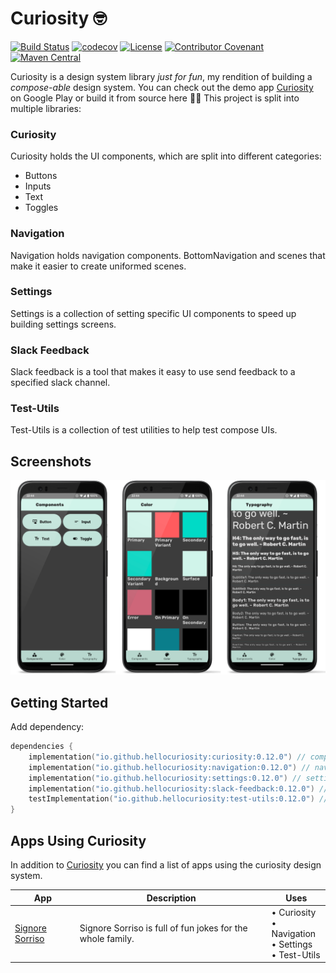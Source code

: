 # Curiosity 🤓

[![Build Status](https://github.com/HelloCuriosity/curiosity/actions/workflows/main.yml/badge.svg?event=push)](https://github.com/HelloCuriosity/curiosity/actions)
[![codecov](https://codecov.io/gh/HelloCuriosity/curiosity/branch/main/graph/badge.svg?token=C2EVH32Q26)](https://codecov.io/gh/HelloCuriosity/curiosity)
[![License](https://img.shields.io/dub/l/vibe-d.svg)](LICENSE)
[![Contributor Covenant](https://img.shields.io/badge/Contributor%20Covenant-2.1-4baaaa.svg)](CODE_OF_CONDUCT.md)
[![Maven Central](https://img.shields.io/maven-central/v/io.github.hellocuriosity/curiosity?color=blue)](https://central.sonatype.com/search?q=io.github.hellocuriosity)

Curiosity is a design system library _just for fun_, my rendition of building a _compose-able_ design system. You can
check out the demo app [Curiosity](https://play.google.com/store/apps/details?id=com.hello.curiosity.design) on Google
Play or build it from source here 🧑‍💻 This project is split into multiple libraries:

### Curiosity

Curiosity holds the UI components, which are split into different categories:

* Buttons
* Inputs
* Text
* Toggles

### Navigation

Navigation holds navigation components. BottomNavigation and scenes that make it easier to create uniformed scenes.

### Settings

Settings is a collection of setting specific UI components to speed up building settings screens.

### Slack Feedback

Slack feedback is a tool that makes it easy to use send feedback to a specified slack channel.

### Test-Utils

Test-Utils is a collection of test utilities to help test compose UIs.

## Screenshots

![overview](screenshots/dashboard_scenes.png "overview")

## Getting Started

Add dependency:

```kotlin
dependencies {
    implementation("io.github.hellocuriosity:curiosity:0.12.0") // component library
    implementation("io.github.hellocuriosity:navigation:0.12.0") // navigation library
    implementation("io.github.hellocuriosity:settings:0.12.0") // settings library
    implementation("io.github.hellocuriosity:slack-feedback:0.12.0") // slack feedback library
    testImplementation("io.github.hellocuriosity:test-utils:0.12.0") // testing library
}
```

## Apps Using Curiosity

In addition to [Curiosity](https://play.google.com/store/apps/details?id=com.hello.curiosity.design) you can find a list
of apps using the curiosity design system.

| App                                                                                         | Description                                                 | Uses |
|---------------------------------------------------------------------------------------------|-------------------------------------------------------------|------|
| [Signore Sorriso](https://play.google.com/store/apps/details?id=com.hello.curiosity.jokes)  | Signore Sorriso is full of fun jokes for the whole family. | &bull; Curiosity<br/>&bull; Navigation<br/>&bull; Settings<br/>&bull; Test-Utils                                            |
